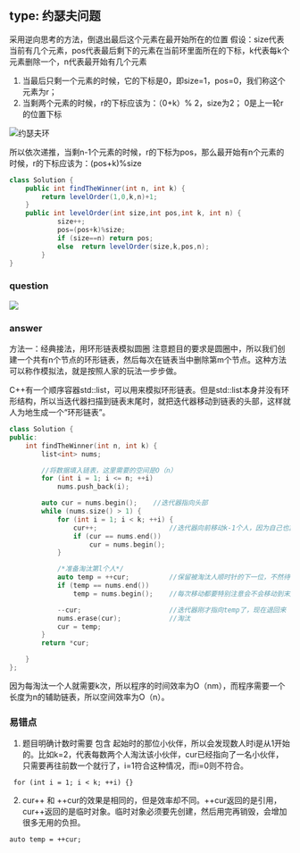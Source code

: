 ## type: 约瑟夫问题
采用逆向思考的方法，倒退出最后这个元素在最开始所在的位置
假设：size代表当前有几个元素，pos代表最后剩下的元素在当前环里面所在的下标，k代表每k个元素删除一个，n代表最开始有几个元素

1. 当最后只剩一个元素的时候，它的下标是0，即size=1，pos=0，我们称这个元素为r；
2. 当剩两个元素的时候，r的下标应该为：（0+k）% 2，size为2；
0是上一轮r的位置下标

![约瑟夫环](https://img-blog.csdnimg.cn/4adae7f855354bdf90303f44e8c84b88.png)

所以依次递推，当剩n-1个元素的时候，r的下标为pos，那么最开始有n个元素的时候，r的下标应该为：(pos+k)%size

```java
class Solution {
    public int findTheWinner(int n, int k) {
        return levelOrder(1,0,k,n)+1;
    }
    public int levelOrder(int size,int pos,int k, int n) {
            size++;
            pos=(pos+k)%size;
            if (size==n) return pos;
            else  return levelOrder(size,k,pos,n);
        }
}

```

### question
![](https://img-blog.csdnimg.cn/10ddc17f6f0646a6acc574a62d60eaca.png?x-oss-process=image/watermark,type_d3F5LXplbmhlaQ,shadow_50,text_Q1NETiBA56CU56m25YOnLeW9rOW9rA==,size_20,color_FFFFFF,t_70,g_se,x_16)

### answer
方法一：经典接法，用环形链表模拟圆圈
注意题目的要求是圆圈中，所以我们创建一个共有n个节点的环形链表，然后每次在链表当中删除第m个节点。这种方法可以称作模拟法，就是按照人家的玩法一步步做。

C++有一个顺序容器std::list，可以用来模拟环形链表。但是std::list本身并没有环形结构，所以当迭代器扫描到链表末尾时，就把迭代器移动到链表的头部，这样就人为地生成一个“环形链表”。

```C++
class Solution {
public:
    int findTheWinner(int n, int k) {
        list<int> nums;

        //将数据填入链表，这里需要的空间是O（n）
        for (int i = 1; i <= n; ++i) 
            nums.push_back(i);

        auto cur = nums.begin();    //迭代器指向头部
        while (nums.size() > 1) {
            for (int i = 1; i < k; ++i) {
                cur++;                  //迭代器向前移动k-1个人，因为自己也算一个人
                if (cur == nums.end())
                    cur = nums.begin();
            }

            /*准备淘汰第l个人*/
            auto temp = ++cur;          //保留被淘汰人顺时针的下一位，不然待会找不到
            if (temp == nums.end())
                temp = nums.begin();    //每次移动都要特别注意会不会移动到末尾

            --cur;                      //迭代器刚才指向temp了，现在退回来
            nums.erase(cur);            //淘汰
            cur = temp;
        }     
        return *cur;

    }
};
```
因为每淘汰一个人就需要k次，所以程序的时间效率为O（nm），而程序需要一个长度为n的辅助链表，所以空间效率为O（n）。


### 易错点
1. 题目明确计数时需要 包含 起始时的那位小伙伴，所以会发现数人时i是从1开始的。比如k=2，代表每数两个人淘汰该小伙伴，cur已经指向了一名小伙伴，只需要再往前数一个就行了，i=1符合这种情况，而i=0则不符合。
```
 for (int i = 1; i < k; ++i) {}
```
2. cur++ 和 ++cur的效果是相同的，但是效率却不同。++cur返回的是引用，cur++返回的是临时对象。临时对象必须要先创建，然后用完再销毁，会增加很多无用的负担。
```
auto temp = ++cur;
```